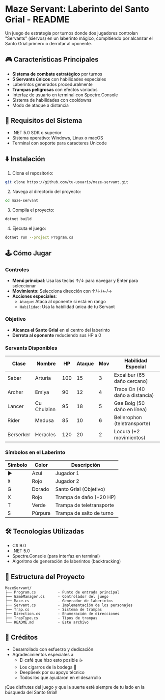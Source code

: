 # Maze Servant: Laberinto del Santo Grial - README

Un juego de estrategia por turnos donde dos jugadores controlan "Servants" (siervos) en un laberinto mágico, compitiendo por alcanzar el Santo Grial primero o derrotar al oponente.

## 🎮 Características Principales
- **Sistema de combate estratégico** por turnos
- **5 Servants únicos** con habilidades especiales
- Laberintos generados proceduralmente
- **Trampas peligrosas** con efectos variados
- Interfaz de usuario en terminal con Spectre.Console
- Sistema de habilidades con cooldowns
- Modo de ataque a distancia

## 🚀 Requisitos del Sistema
- .NET 5.0 SDK o superior
- Sistema operativo: Windows, Linux o macOS
- Terminal con soporte para caracteres Unicode

## ⬇️ Instalación
1. Clona el repositorio:
```bash
git clone https://github.com/tu-usuario/maze-servant.git
```
2. Navega al directorio del proyecto:
```bash
cd maze-servant
```
3. Compila el proyecto:
```bash
dotnet build
```
4. Ejecuta el juego:
```bash
dotnet run --project Program.cs
```

## 🕹️ Cómo Jugar
### Controles
- **Menú principal**: Usa las teclas ↑/↓ para navegar y Enter para seleccionar
- **Movimiento**: Selecciona dirección con ↑/↓/←/→
- **Acciones especiales**: 
  - `Ataque`: Ataca al oponente si está en rango
  - `Habilidad`: Usa la habilidad única de tu Servant

### Objetivo
- **Alcanza el Santo Grial** en el centro del laberinto
- **Derrota al oponente** reduciendo sus HP a 0

### Servants Disponibles
| Clase       | Nombre       | HP  | Ataque | Mov | Habilidad Especial               |
|-------------|--------------|-----|--------|-----|----------------------------------|
| Saber       | Arturia      | 100 | 15     | 3   | Excalibur (65 daño cercano)      |
| Archer      | Emiya        | 90  | 12     | 4   | Trace On (40 daño a distancia)   |
| Lancer      | Cu Chulainn  | 95  | 18     | 5   | Gae Bolg (50 daño en línea)      |
| Rider       | Medusa       | 85  | 10     | 6   | Bellerophon (teletransporte)     |
| Berserker   | Heracles     | 120 | 20     | 2   | Locura (+2 movimientos)          |

### Símbolos en el Laberinto
| Símbolo | Color   | Descripción                  |
|---------|---------|------------------------------|
| ►      | Azul    | Jugador 1                    |
| ◊      | Rojo    | Jugador 2                    |
| G      | Dorado  | Santo Grial (Objetivo)       |
| X      | Rojo    | Trampa de daño (-20 HP)      |
| T      | Verde   | Trampa de teletransporte     |
| S      | Púrpura | Trampa de salto de turno     |

## 🛠️ Tecnologías Utilizadas
- C# 9.0
- .NET 5.0
- Spectre.Console (para interfaz en terminal)
- Algoritmo de generación de laberintos (backtracking)

## 📂 Estructura del Proyecto
```
MazeServant/
├── Program.cs          - Punto de entrada principal
├── GameManager.cs      - Controlador del juego
├── Maze.cs             - Generador de laberintos
├── Servant.cs          - Implementación de los personajes
├── Trap.cs             - Sistema de trampas
├── Direction.cs        - Enumeración de direcciones
├── TrapType.cs         - Tipos de trampas
└── README.md           - Este archivo
```

## 👥 Créditos
- Desarrollado con esfuerzo y dedicación
- Agradecimientos especiales a:
  - El café que hizo esto posible ☕
  - Los cigarros de la bodega 🚬
  - DeepSeek por su apoyo técnico
  - Todos los que ayudaron en el desarrollo

¡Que disfrutes del juego y que la suerte esté siempre de tu lado en la búsqueda del Santo Grial!
